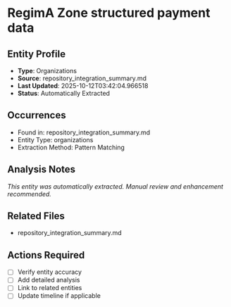 # RegimA Zone structured payment data


## Entity Profile
- **Type**: Organizations
- **Source**: repository_integration_summary.md
- **Last Updated**: 2025-10-12T03:42:04.966518
- **Status**: Automatically Extracted

## Occurrences
- Found in: repository_integration_summary.md
- Entity Type: organizations
- Extraction Method: Pattern Matching

## Analysis Notes
*This entity was automatically extracted. Manual review and enhancement recommended.*

## Related Files
- repository_integration_summary.md

## Actions Required
- [ ] Verify entity accuracy
- [ ] Add detailed analysis
- [ ] Link to related entities
- [ ] Update timeline if applicable
